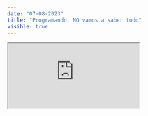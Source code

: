 ```yaml
---
date: "07-08-2023"
title: "Programando, NO vamos a saber todo"
visible: true
---
```

<iframe src="https://www.youtube.com/embed/f16v4kBqQ08" allowfullscreen></iframe>
